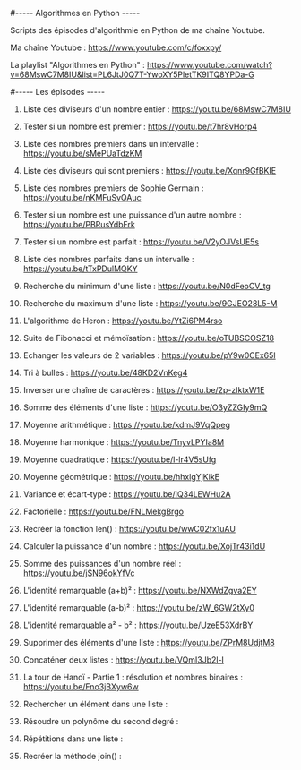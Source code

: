 #----- Algorithmes en Python -----

Scripts des épisodes d'algorithmie en Python de ma chaîne Youtube.

Ma chaîne Youtube : https://www.youtube.com/c/foxxpy/

La playlist "Algorithmes en Python" : https://www.youtube.com/watch?v=68MswC7M8IU&list=PL6JtJ0Q7T-YwoXY5PletTK9ITQ8YPDa-G


#----- Les épisodes -----

1.	Liste des diviseurs d'un nombre entier : https://youtu.be/68MswC7M8IU

2.	Tester si un nombre est premier : https://youtu.be/t7hr8vHorp4

3.	Liste des nombres premiers dans un intervalle : https://youtu.be/sMePUaTdzKM

4.	Liste des diviseurs qui sont premiers : https://youtu.be/Xqnr9GfBKIE

5.	Liste des nombres premiers de Sophie Germain : https://youtu.be/nKMFuSvQAuc

6.	Tester si un nombre est une puissance d'un autre nombre : https://youtu.be/PBRusYdbFrk

7.	Tester si un nombre est parfait : https://youtu.be/V2yOJVsUE5s

8.	Liste des nombres parfaits dans un intervalle : https://youtu.be/tTxPDulMQKY

9.	Recherche du minimum d'une liste : https://youtu.be/N0dFeoCV_tg

10.	Recherche du maximum d'une liste : https://youtu.be/9GJEO28L5-M

11.	L'algorithme de Heron : https://youtu.be/YtZi6PM4rso

12.	Suite de Fibonacci et mémoïsation : https://youtu.be/oTUBSCOSZ18

13.	Echanger les valeurs de 2 variables : https://youtu.be/pY9w0CEx65I

14.	Tri à bulles : https://youtu.be/48KD2VnKeg4

15.	Inverser une chaîne de caractères : https://youtu.be/2p-zIktxW1E

16.	Somme des éléments d'une liste : https://youtu.be/O3yZZGIy9mQ

17.	Moyenne arithmétique : https://youtu.be/kdmJ9VqQpeg

18.	Moyenne harmonique : https://youtu.be/TnyvLPYIa8M

19.	Moyenne quadratique : https://youtu.be/l-lr4V5sUfg

20.	Moyenne géométrique : https://youtu.be/hhxlgYjKikE

21.	Variance et écart-type : https://youtu.be/IQ34LEWHu2A

22.	Factorielle : https://youtu.be/FNLMekgBrgo

23.	Recréer la fonction len() : https://youtu.be/wwC02fx1uAU

24.	Calculer la puissance d'un nombre : https://youtu.be/XojTr43i1dU

25.	Somme des puissances d'un nombre réel : https://youtu.be/jSN96okYfVc

26.	L'identité remarquable (a+b)² : https://youtu.be/NXWdZgva2EY

27.	L'identité remarquable (a-b)² : https://youtu.be/zW_6GW2tXy0

28.	L'identité remarquable a² - b² : https://youtu.be/UzeE53XdrBY

29.	Supprimer des éléments d'une liste : https://youtu.be/ZPrM8UdjtM8

30.	Concaténer deux listes : https://youtu.be/VQmI3Jb2l-I

31.	La tour de Hanoï - Partie 1 : résolution et nombres binaires : https://youtu.be/Fno3jBXyw6w

32.	Rechercher un élément dans une liste : 

33.	Résoudre un polynôme du second degré : 

34.	Répétitions dans une liste : 

35.	Recréer la méthode join() : 


